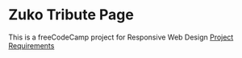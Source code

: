 # Zuko Tribute Page
This is a freeCodeCamp project for Responsive Web Design 
[Project Requirements](https://www.freecodecamp.org/learn/responsive-web-design/responsive-web-design-projects/build-a-tribute-page)
